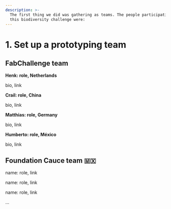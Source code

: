 ```yaml
---
description: >-
  The first thing we did was gathering as teams. The people participating in
  this biodiversity challenge were:
---
```


# 1. Set up a prototyping team

## FabChallenge team

**Henk: role, Netherlands**

bio, link

**Crail: role, China**

bio, link

**Matthias: role, Germany**

bio, link

**Humberto: role, México**

bio, link

## Foundation Cauce team 🇲🇽

name: role, link

name: role, link

name: role, link

...
